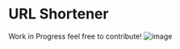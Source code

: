 # URL Shortener

Work in Progress feel free to contribute!
![image](https://github.com/ledepede1/url-shortener/assets/142742362/a997d2cd-cddf-448f-8d69-b44fa4ba46c8)
